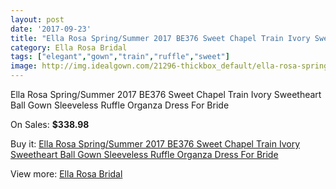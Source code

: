 ```yaml
---
layout: post
date: '2017-09-23'
title: "Ella Rosa Spring/Summer 2017 BE376 Sweet Chapel Train Ivory Sweetheart Ball Gown Sleeveless Ruffle Organza Dress For Bride"
category: Ella Rosa Bridal
tags: ["elegant","gown","train","ruffle","sweet"]
image: http://img.idealgown.com/21296-thickbox_default/ella-rosa-spring-summer-2017-be376-sweet-chapel-train-ivory-sweetheart-ball-gown-sleeveless-ruffle-organza-dress-for-bride.jpg
---
```

Ella Rosa Spring/Summer 2017 BE376 Sweet Chapel Train Ivory Sweetheart Ball Gown Sleeveless Ruffle Organza Dress For Bride

On Sales: **$338.98**
<a href="https://www.idealgown.com/en/ella-rosa-bridal/7960-ella-rosa-spring-summer-2017-be376-sweet-chapel-train-ivory-sweetheart-ball-gown-sleeveless-ruffle-organza-dress-for-bride.html"><amp-img layout="responsive" width="600" height="600" src="//img.idealgown.com/21296-thickbox_default/ella-rosa-spring-summer-2017-be376-sweet-chapel-train-ivory-sweetheart-ball-gown-sleeveless-ruffle-organza-dress-for-bride.jpg" alt="Ella Rosa Spring/Summer 2017 BE376 Sweet Chapel Train Ivory Sweetheart Ball Gown Sleeveless Ruffle Organza Dress For Bride 0" /></a>
<a href="https://www.idealgown.com/en/ella-rosa-bridal/7960-ella-rosa-spring-summer-2017-be376-sweet-chapel-train-ivory-sweetheart-ball-gown-sleeveless-ruffle-organza-dress-for-bride.html"><amp-img layout="responsive" width="600" height="600" src="//img.idealgown.com/21301-thickbox_default/ella-rosa-spring-summer-2017-be376-sweet-chapel-train-ivory-sweetheart-ball-gown-sleeveless-ruffle-organza-dress-for-bride.jpg" alt="Ella Rosa Spring/Summer 2017 BE376 Sweet Chapel Train Ivory Sweetheart Ball Gown Sleeveless Ruffle Organza Dress For Bride 1" /></a>
<a href="https://www.idealgown.com/en/ella-rosa-bridal/7960-ella-rosa-spring-summer-2017-be376-sweet-chapel-train-ivory-sweetheart-ball-gown-sleeveless-ruffle-organza-dress-for-bride.html"><amp-img layout="responsive" width="600" height="600" src="//img.idealgown.com/21300-thickbox_default/ella-rosa-spring-summer-2017-be376-sweet-chapel-train-ivory-sweetheart-ball-gown-sleeveless-ruffle-organza-dress-for-bride.jpg" alt="Ella Rosa Spring/Summer 2017 BE376 Sweet Chapel Train Ivory Sweetheart Ball Gown Sleeveless Ruffle Organza Dress For Bride 2" /></a>
<a href="https://www.idealgown.com/en/ella-rosa-bridal/7960-ella-rosa-spring-summer-2017-be376-sweet-chapel-train-ivory-sweetheart-ball-gown-sleeveless-ruffle-organza-dress-for-bride.html"><amp-img layout="responsive" width="600" height="600" src="//img.idealgown.com/21299-thickbox_default/ella-rosa-spring-summer-2017-be376-sweet-chapel-train-ivory-sweetheart-ball-gown-sleeveless-ruffle-organza-dress-for-bride.jpg" alt="Ella Rosa Spring/Summer 2017 BE376 Sweet Chapel Train Ivory Sweetheart Ball Gown Sleeveless Ruffle Organza Dress For Bride 3" /></a>
<a href="https://www.idealgown.com/en/ella-rosa-bridal/7960-ella-rosa-spring-summer-2017-be376-sweet-chapel-train-ivory-sweetheart-ball-gown-sleeveless-ruffle-organza-dress-for-bride.html"><amp-img layout="responsive" width="600" height="600" src="//img.idealgown.com/21298-thickbox_default/ella-rosa-spring-summer-2017-be376-sweet-chapel-train-ivory-sweetheart-ball-gown-sleeveless-ruffle-organza-dress-for-bride.jpg" alt="Ella Rosa Spring/Summer 2017 BE376 Sweet Chapel Train Ivory Sweetheart Ball Gown Sleeveless Ruffle Organza Dress For Bride 4" /></a>
<a href="https://www.idealgown.com/en/ella-rosa-bridal/7960-ella-rosa-spring-summer-2017-be376-sweet-chapel-train-ivory-sweetheart-ball-gown-sleeveless-ruffle-organza-dress-for-bride.html"><amp-img layout="responsive" width="600" height="600" src="//img.idealgown.com/21297-thickbox_default/ella-rosa-spring-summer-2017-be376-sweet-chapel-train-ivory-sweetheart-ball-gown-sleeveless-ruffle-organza-dress-for-bride.jpg" alt="Ella Rosa Spring/Summer 2017 BE376 Sweet Chapel Train Ivory Sweetheart Ball Gown Sleeveless Ruffle Organza Dress For Bride 5" /></a>

Buy it: [Ella Rosa Spring/Summer 2017 BE376 Sweet Chapel Train Ivory Sweetheart Ball Gown Sleeveless Ruffle Organza Dress For Bride](https://www.idealgown.com/en/ella-rosa-bridal/7960-ella-rosa-spring-summer-2017-be376-sweet-chapel-train-ivory-sweetheart-ball-gown-sleeveless-ruffle-organza-dress-for-bride.html "Ella Rosa Spring/Summer 2017 BE376 Sweet Chapel Train Ivory Sweetheart Ball Gown Sleeveless Ruffle Organza Dress For Bride")

View more: [Ella Rosa Bridal](https://www.idealgown.com/en/60-ella-rosa-bridal "Ella Rosa Bridal")